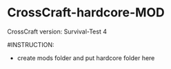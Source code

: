 # CrossCraft-hardcore-MOD

CrossCraft version: Survival-Test 4

#INSTRUCTION:
- create mods folder and put hardcore folder here

